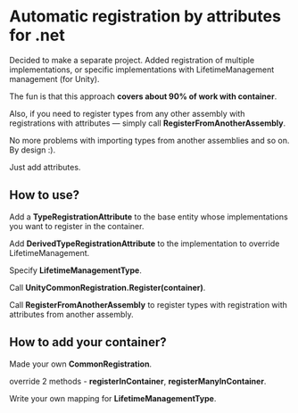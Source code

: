 # Automatic registration by attributes for .net

Decided to make a separate project. Added registration of multiple implementations, or specific implementations with LifetimeManagement management (for Unity).

The fun is that this approach **covers about 90% of work with container**.

Also, if you need to register types from any other assembly with registrations with attributes — simply call **RegisterFromAnotherAssembly**.

No more problems with importing types from another assemblies and so on. By design :).

Just add attributes.

## How to use?

Add a **TypeRegistrationAttribute** to the base entity whose implementations you want to register in the container.

Add **DerivedTypeRegistrationAttribute** to the implementation to override LifetimeManagement.

Specify **LifetimeManagementType**.

Call **UnityCommonRegistration.Register(container)**.

Call **RegisterFromAnotherAssembly** to register types with registration with attributes from another assembly.

## How to add your container?

Made your own **CommonRegistration**.

override 2 methods - **registerInContainer**, **registerManyInContainer**.

Write your own mapping for **LifetimeManagementType**.

